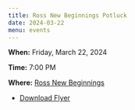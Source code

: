 ```yaml
---
title: Ross New Beginnings Potluck
date: 2024-03-22
menu: events
---
```


**When:** Friday, March 22, 2024
<!--more-->

**Time:** 7:00 PM

**Where:** [Ross New Beginnings](/meetings/new-beginnings/)

- [Download Flyer](/events/ross-potluck/flyer.webp)

